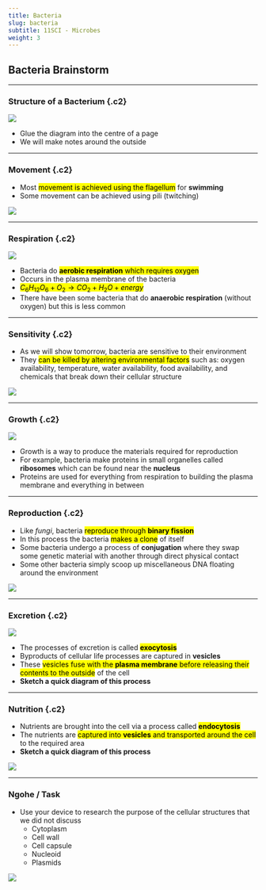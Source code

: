 ```yaml
---
title: Bacteria
slug: bacteria
subtitle: 11SCI - Microbes
weight: 3
---
```


## Bacteria Brainstorm

---

### Structure of a Bacterium {.c2}

![](../assets/bacteria-diagram.png)

- Glue the diagram into the centre of a page
- We will make notes around the outside

---

### Movement {.c2}

- Most <mark>movement is achieved using the flagellum</mark> for __swimming__
- Some movement can be achieved using pili (twitching)

![](../assets/bacteria-diagram.png)

---

### Respiration {.c2}

![](../assets/bacteria-diagram.png)

- Bacteria do <mark>__aerobic respiration__ which requires oxygen</mark>
- Occurs in the plasma membrane of the bacteria
- <mark>$C_{6}H_{12}O_{6} + O_{2} \rightarrow CO_{2} + H_{2}O + energy$</mark>
- There have been some bacteria that do __anaerobic respiration__ (without oxygen) but this is less common

---

### Sensitivity {.c2}

- As we will show tomorrow, bacteria are sensitive to their environment
- They <mark>can be killed by altering environmental factors</mark> such as: oxygen availability, temperature, water availability, food availability, and chemicals that break down their cellular structure

![](../assets/bacteria-diagram.png)

---

### Growth {.c2}

![](../assets/bacteria-diagram.png)

- Growth is a way to produce the materials required for reproduction
- For example, bacteria make proteins in small organelles called __ribosomes__ which can be found near the __nucleus__
- Proteins are used for everything from respiration to building the plasma membrane and everything in between

---

### Reproduction {.c2}

- Like _fungi_, bacteria <mark>reproduce through __binary fission__</mark>
- In this process the bacteria <mark>makes a clone</mark> of itself
- Some bacteria undergo a process of __conjugation__ where they swap some genetic material with another through direct physical contact
- Some other bacteria simply scoop up miscellaneous DNA floating around the environment

![](../assets/bacteria-diagram.png)

---

### Excretion {.c2}

![](https://www.thoughtco.com/thmb/_LkYbV_HpiTAZqoi9aBoKiVfCIQ=/1500x1000/filters:no_upscale():max_bytes(150000):strip_icc()/exocytosis_process-5ae370b4a9d4f900373c9b48.jpg)

- The processes of excretion is called <mark>__exocytosis__</mark>
- Byproducts of cellular life processes are captured in __vesicles__
- These <mark>vesicles fuse with the __plasma membrane__ before releasing their contents to the outside</mark> of the cell
- __Sketch a quick diagram of this process__

---

### Nutrition {.c2}

- Nutrients are brought into the cell via a process called <mark>__endocytosis__</mark>
- The nutrients are <mark>captured into __vesicles__ and transported around the cell</mark> to the required area
- __Sketch a quick diagram of this process__

![](https://www.ck12.org/flx/show/default/image/user%3Aaw50zxjhy3rpdmutywrtaw5ay2sxmi5vcmc./2.16.1-%281%29.png)

---

### Ngohe / Task

- Use your device to research the purpose of the cellular structures that we did not discuss
	+ Cytoplasm
	+ Cell wall
	+ Cell capsule
	+ Nucleoid
	+ Plasmids

![](https://www.thoughtco.com/thmb/_LkYbV_HpiTAZqoi9aBoKiVfCIQ=/1500x1000/filters:no_upscale():max_bytes(150000):strip_icc()/exocytosis_process-5ae370b4a9d4f900373c9b48.jpg)
